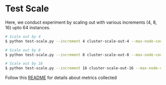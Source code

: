 # Test Scale

Here, we conduct experiment by scaling out with various increments (4, 8, 16) upto 64 instances.

```bash
# Scale out by 4
$ python test-scale.py --increment 4 cluster-scale-out-4 --max-node-count 64 --min-node-count 0 --start-iter 0 --end-iter 5

# Scale out by 8
$ python test-scale.py --increment 8 cluster-scale-out-8 --max-node-count 64 --min-node-count 0 --start-iter 0 --end-iter 5

# Scale out by 16
$ python test-scale.py --increment 16 cluster-scale-out-16 --max-node-count 64 --min-node-count 0 --start-iter 0 --end-iter 5
```

Follow this [README](https://github.com/converged-computing/kubescaler/blob/main/examples/aws/README.md) for details about metrics collected
